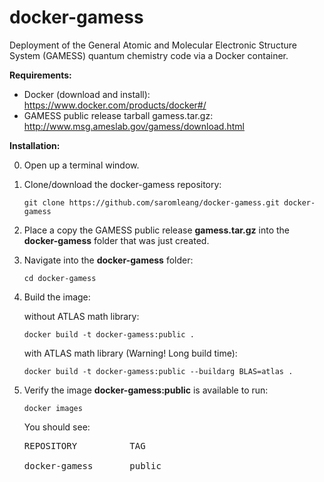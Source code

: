 # docker-gamess
Deployment of the General Atomic and Molecular Electronic Structure System (GAMESS) quantum chemistry code via a Docker container.

**Requirements:**
- Docker (download and install): https://www.docker.com/products/docker#/
- GAMESS public release tarball gamess.tar.gz: http://www.msg.ameslab.gov/gamess/download.html

**Installation:**

0. Open up a terminal window.
1. Clone/download the docker-gamess repository:

   ```
   git clone https://github.com/saromleang/docker-gamess.git docker-gamess
   ```
2. Place a copy the GAMESS public release **gamess.tar.gz** into the **docker-gamess** folder that was just created.
3. Navigate into the **docker-gamess** folder:

   ```
   cd docker-gamess
   ```
4. Build the image:

   without ATLAS math library:
   ```
   docker build -t docker-gamess:public .
   ```
   with ATLAS math library (Warning! Long build time):
   ```
   docker build -t docker-gamess:public --buildarg BLAS=atlas .
   ```
5. Verify the image **docker-gamess:public** is available to run:

   ```
   docker images
   ```
   You should see:

   <pre>REPOSITORY          TAG</br>
   docker-gamess       public</pre>
   
   
